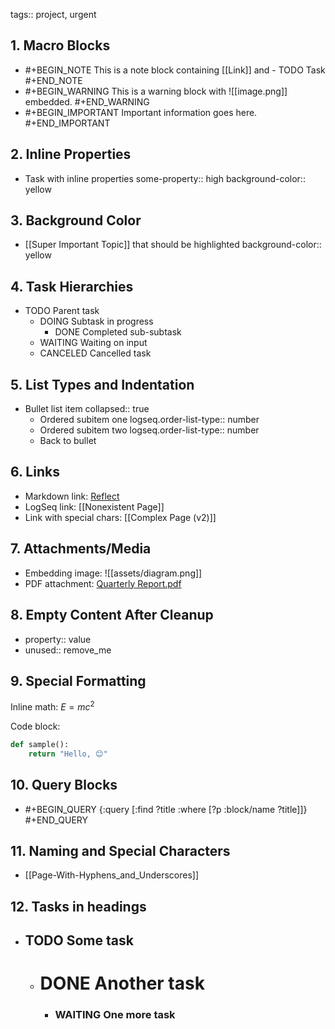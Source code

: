 

tags:: project, urgent

## 1. Macro Blocks

- #+BEGIN_NOTE
  This is a note block containing [[Link]] and - TODO Task
  #+END_NOTE
- #+BEGIN_WARNING
  This is a warning block with ![[image.png]] embedded.
  #+END_WARNING
- #+BEGIN_IMPORTANT
  Important information goes here.
  #+END_IMPORTANT

## 2. Inline Properties

- Task with inline properties
  some-property:: high
  background-color:: yellow

## 3. Background Color

- [[Super Important Topic]] that should be highlighted
  background-color:: yellow


## 4. Task Hierarchies

- TODO Parent task
  - DOING Subtask in progress
    - DONE Completed sub-subtask
  - WAITING Waiting on input
  - CANCELED Cancelled task

## 5. List Types and Indentation

- Bullet list item
  collapsed:: true
  - Ordered subitem one
    logseq.order-list-type:: number
  - Ordered subitem two
    logseq.order-list-type:: number
  - Back to bullet

## 6. Links

- Markdown link: [Reflect](https://reflect.app)
- LogSeq link: [[Nonexistent Page]]
- Link with special chars: [[Complex Page (v2)]]

## 7. Attachments/Media

- Embedding image: ![[assets/diagram.png]]
- PDF attachment: [Quarterly Report.pdf](assets/Q1_Report.pdf)

## 8. Empty Content After Cleanup

- property:: value
- unused:: remove_me

## 9. Special Formatting

Inline math: $E = mc^2$

Code block:

```python
def sample():
    return "Hello, 😊"
```

## 10. Query Blocks

- #+BEGIN_QUERY
  {:query [:find ?title :where [?p :block/name ?title]]}
  #+END_QUERY

## 11. Naming and Special Characters

- [[Page-With-Hyphens_and_Underscores]]

## 12. Tasks in headings

- ## TODO Some task
	- # DONE Another task
		- ### WAITING One more task